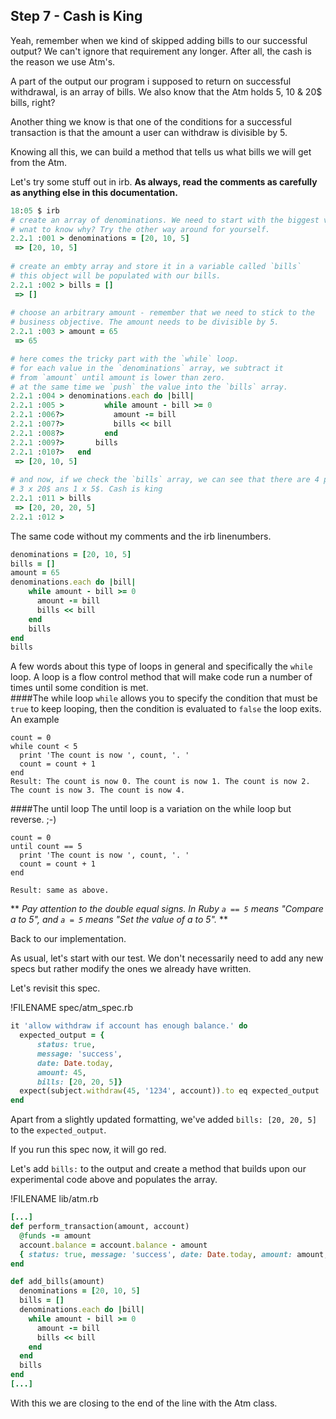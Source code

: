 ## Step 7 - Cash is King

Yeah, remember when we kind of skipped adding bills to our successful output? We can't ignore that requirement any longer. After all, the cash is the reason we use Atm's.

A part of the output our program i supposed to return on successful withdrawal, is an array of bills. We also know that the Atm holds 5, 10 & 20$ bills, right? 

Another thing we know is that one of the conditions for a successful transaction is that the amount a user can withdraw is divisible by 5. 

Knowing all this, we can build a method that tells us what bills we will get from the Atm. 

Let's try some stuff out in irb. **As always, read the comments as carefully as anything else in this documentation.**

```ruby 
18:05 $ irb
# create an array of denominations. We need to start with the biggest value. 
# wnat to know why? Try the other way around for yourself.
2.2.1 :001 > denominations = [20, 10, 5]
 => [20, 10, 5]
 
# create an embty array and store it in a variable called `bills`
# this object will be populated with our bills.
2.2.1 :002 > bills = []
 => [] 
 
# choose an arbitrary amount - remember that we need to stick to the 
# business objective. The amount needs to be divisible by 5.
2.2.1 :003 > amount = 65
 => 65 

# here comes the tricky part with the `while` loop. 
# for each value in the `denominations` array, we subtract it
# from `amount` until amount is lower than zero.
# at the same time we `push` the value into the `bills` array.
2.2.1 :004 > denominations.each do |bill|
2.2.1 :005 >         while amount - bill >= 0
2.2.1 :006?>           amount -= bill
2.2.1 :007?>           bills << bill
2.2.1 :008?>         end
2.2.1 :009?>       bills
2.2.1 :010?>   end
 => [20, 10, 5] 
 
# and now, if we check the `bills` array, we can see that there are 4 positions. 
# 3 x 20$ ans 1 x 5$. Cash is king
2.2.1 :011 > bills
 => [20, 20, 20, 5] 
2.2.1 :012 > 
```

The same code without my comments and the irb linenumbers.

```ruby
denominations = [20, 10, 5]
bills = []
amount = 65	
denominations.each do |bill|
    while amount - bill >= 0
      amount -= bill
      bills << bill
    end
    bills
end
bills
```

A few words about this type of loops in general and specifically the `while` loop.
A loop is a flow control method that will make code run a number of times until some condition is met.   
####The while loop
`while` allows you to specify the condition that must be `true` to keep looping, then the condition is evaluated to `false` the loop exits. An example

    count = 0
    while count < 5
      print 'The count is now ', count, '. '
      count = count + 1
    end
    Result: The count is now 0. The count is now 1. The count is now 2. The count is now 3. The count is now 4.
####The until loop
The until loop is a variation on the while loop but reverse. ;-)

    count = 0
    until count == 5
      print 'The count is now ', count, '. '
      count = count + 1
    end
    
    Result: same as above.

** *Pay attention to the double equal signs. In Ruby `a == 5` means "Compare a to 5", and `a = 5` means "Set the value of a to 5".* **

Back to our implementation. 

As usual, let's start with our test. We don't necessarily need to add any new specs but rather modify the ones we already have written. 

Let's revisit this spec.

!FILENAME  spec/atm_spec.rb
```ruby
it 'allow withdraw if account has enough balance.' do
  expected_output = { 
      status: true, 
      message: 'success', 
      date: Date.today, 
      amount: 45,
      bills: [20, 20, 5]}
  expect(subject.withdraw(45, '1234', account)).to eq expected_output
end
```

Apart from a slightly updated formatting, we've added `bills: [20, 20, 5]` to the `expected_output`. 

If you run this spec now, it will go red. 

Let's add `bills:` to the output and create a method that builds upon our experimental code above and populates the array. 

!FILENAME  lib/atm.rb
```ruby
[...]
def perform_transaction(amount, account)
  @funds -= amount
  account.balance = account.balance - amount
  { status: true, message: 'success', date: Date.today, amount: amount, bills: add_bills(amount) }
end

def add_bills(amount)
  denominations = [20, 10, 5]
  bills = []
  denominations.each do |bill|
    while amount - bill >= 0
      amount -= bill
      bills << bill
    end
  end
  bills
end
[...]
```

With this we are closing to the end of the line with the Atm class. 





